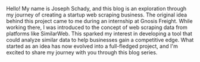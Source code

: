 Hello! My name is Joseph Schady, and this blog is an exploration through my journey of creating a startup web scraping business. The original idea behind this project came to me during an internship at Gnosis Freight. While working there, I was introduced to the concept of web scraping data from platforms like SimilarWeb. This sparked my interest in developing a tool that could analyze similar data to help businesses gain a competitive edge. What started as an idea has now evolved into a full-fledged project, and I'm excited to share my journey with you through this blog series.
